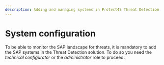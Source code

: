 ```yaml
---
description: Adding and managing systems in Protect4S Threat Detection solution
---
```


# System configuration

To be able to monitor the SAP landscape for threats, it is mandatory to add the SAP systems in the Threat Detection solution. To do so you need the _technical configurator_ or the _administrator_ role to proceed.&#x20;
